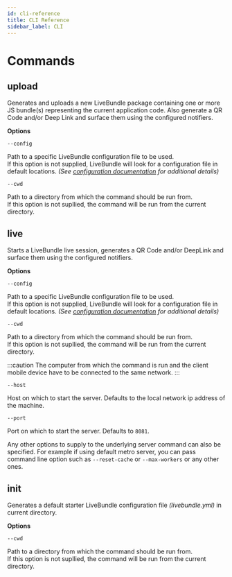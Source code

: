 ```yaml
---
id: cli-reference
title: CLI Reference
sidebar_label: CLI
---
```


# Commands

## upload

Generates and uploads a new LiveBundle package containing one or more JS bundle(s) representing the current application code. Also generate a QR Code and/or Deep Link and surface them using the configured notifiers.

**Options**

`--config`

Path to a specific LiveBundle configuration file to be used.<br/>
If this option is not supplied, LiveBundle will look for a configuration file in default locations. _(See [configuration documentation](./configuration.md) for additional details)_

`--cwd`

Path to a directory from which the command should be run from.<br/>
If this option is not supllied, the command will be run from the current directory.

## live

Starts a LiveBundle live session, generates a QR Code and/or DeepLink and surface them using the configured notifiers.

**Options**

`--config`

Path to a specific LiveBundle configuration file to be used.<br/>
If this option is not supplied, LiveBundle will look for a configuration file in default locations. _(See [configuration documentation](./configuration.md) for additional details)_

`--cwd`

Path to a directory from which the command should be run from.<br/>
If this option is not supllied, the command will be run from the current directory.

:::caution
The computer from which the command is run and the client mobile device have to be connected to the same network.
:::

`--host`

Host on which to start the server.
Defaults to the local network ip address of the machine.

`--port`

Port on which to start the server.
Defaults to `8081`.

Any other options to supply to the underlying server command can also be specified.
For example if using default metro server, you can pass command line option such as `--reset-cache` or `--max-workers` or any other ones.

## init

Generates a default starter LiveBundle configuration file _(livebundle.yml)_ in current directory.<br/>

**Options**

`--cwd`

Path to a directory from which the command should be run from.<br/>
If this option is not supllied, the command will be run from the current directory.
